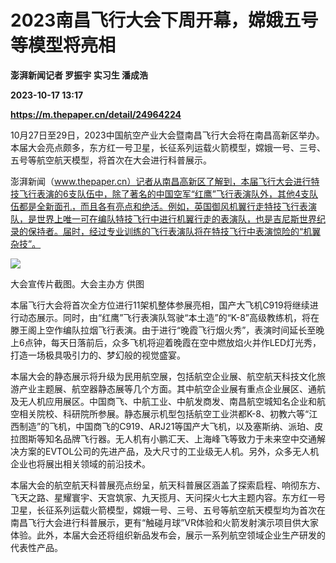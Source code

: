 # 2023南昌飞行大会下周开幕，嫦娥五号等模型将亮相
**澎湃新闻记者 罗振宇 实习生 潘成浩**

**2023-10-17 13:17**

**https://m.thepaper.cn/detail/24964224**

10月27日至29日，2023中国航空产业大会暨南昌飞行大会将在南昌高新区举办。本届大会亮点颇多，东方红一号卫星，长征系列运载火箭模型，嫦娥一号、三号、五号等航空航天模型，将首次在大会进行科普展示。

澎湃新闻（www.thepaper.cn）记者从南昌高新区了解到，本届飞行大会进行特技飞行表演的6支队伍中，除了著名的中国空军“红鹰”飞行表演队外，其他4支队伍都是全新面孔，而且各有亮点和绝活。例如，英国御风机翼行走特技飞行表演队，是世界上唯一可在编队特技飞行中进行机翼行走的表演队，也是吉尼斯世界纪录的保持者。届时，经过专业训练的飞行表演队将在特技飞行中表演惊险的“机翼杂技”。

![](https://imagecloud.thepaper.cn/thepaper/image/274/496/401.png)

大会宣传片截图。大会主办方 供图

本届飞行大会将首次全方位进行11架机整体参展亮相，国产大飞机C919将继续进行动态展示。同时，由“红鹰”飞行表演队驾驶“本土造”的“K-8”高级教练机，将在滕王阁上空作编队拉烟飞行表演。由于进行“晚霞飞行烟火秀”，表演时间延长至晚上6点钟，每天日落前后，众多飞机将迎着晚霞在空中燃放焰火并作LED灯光秀，打造一场极具吸引力的、梦幻般的视觉盛宴。

本届大会的静态展示将升级为民用航空展，包括航空企业展、航空航天科技文化旅游产业主题展、航空器静态展等几个方面。其中航空企业展有重点企业展区、通航及无人机应用展区。中国商飞、中航工业、中航发商发、南昌航空城知名企业和航空相关院校、科研院所参展。静态展示机型包括航空工业洪都K-8、初教六等“江西制造”的飞机，中国商飞的C919、ARJ21等国产大飞机，以及塞斯纳、派珀、皮拉图斯等知名品牌飞行器。无人机有小鹏汇天、上海峰飞等致力于未来空中交通解决方案的EVTOL公司的先进产品，及大尺寸的工业级无人机。另外，众多无人机企业也将展出相关领域的前沿技术。

本届大会的航空航天科普展亮点纷呈，航天科普展区涵盖了探索启程、响彻东方、飞天之路、星耀寰宇、天宫筑家、九天揽月、天问探火七大主题内容。东方红一号卫星，长征系列运载火箭模型，嫦娥一号、三号、五号等航空航天模型均为首次在南昌飞行大会进行科普展示，更有“触碰月球”VR体验和火箭发射演示项目供大家体验。此外，本届大会还将组织新品发布会，展示一系列航空领域企业生产研发的代表性产品。